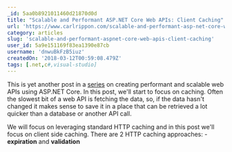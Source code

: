 ```yaml
---
_id: 5aa0b8921011460d21870d0d
title: "Scalable and Performant ASP.NET Core Web APIs: Client Caching"
url: 'https://www.carlrippon.com/scalable-and-performant-asp-net-core-web-apis-client-caching/'
category: articles
slug: 'scalable-and-performant-aspnet-core-web-apis-client-caching'
user_id: 5a9e151169f83ea1390e87cb
username: 'dnwuBkFzB5iuz'
createdOn: '2018-03-12T00:59:08.479Z'
tags: [.net,c#,visual-studio]
---
```




This is yet another post in a <a href='https://www.carlrippon.com/scalable-and-performant-asp-net-core-web-apis-introduction/' target='blank'>series</a> on creating performant and scalable web APIs using ASP.NET Core. In this post, we'll start to focus on caching. Often the slowest bit of a web API is fetching the data, so, if the data hasn't changed it makes sense to save it in a place that can be retrieved a lot quicker than a database or another API call.

We will focus on leveraging standard HTTP caching and in this post we'll focus on client side caching. There are 2 HTTP caching approaches: - <strong>expiration</strong> and <strong>validation</strong> 
